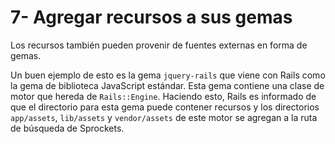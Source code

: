 # 7- Agregar recursos a sus gemas

Los recursos también pueden provenir de fuentes externas en forma de gemas.

Un buen ejemplo de esto es la gema `jquery-rails` que viene con Rails como la gema de biblioteca JavaScript estándar. Esta gema contiene una clase de motor que hereda de `Rails::Engine`. Haciendo esto, Rails es informado de que el directorio para esta gema puede contener recursos y los directorios `app/assets`, `lib/assets` y `vendor/assets` de este motor se agregan a la ruta de búsqueda de Sprockets.



